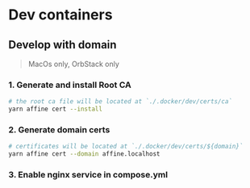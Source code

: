 # Dev containers

## Develop with domain

> MacOs only, OrbStack only

### 1. Generate and install Root CA

```bash
# the root ca file will be located at `./.docker/dev/certs/ca`
yarn affine cert --install
```

### 2. Generate domain certs

```bash
# certificates will be located at `./.docker/dev/certs/${domain}`
yarn affine cert --domain affine.localhost
```

### 3. Enable nginx service in compose.yml
